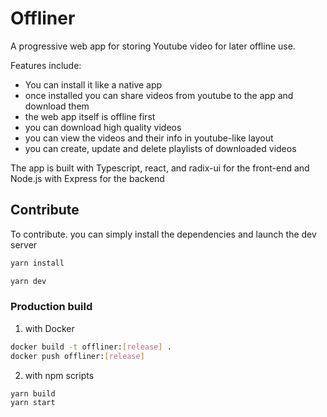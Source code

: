 # Offliner

A progressive web app for storing Youtube video for later offline use.

Features include:
* You can install it like a native app
* once installed you can share videos from youtube to the app and download them
* the web app itself is offline first
* you can download high quality videos
* you can view the videos and their info in youtube-like layout
* you can create, update and delete playlists of downloaded videos


The app is built with Typescript, react, and radix-ui  for the front-end and Node.js with Express for the backend

## Contribute

To contribute. you can simply install the dependencies and launch the dev server

```sh
yarn install
```

```sh
yarn dev
```

### Production build

1. with Docker

```sh
docker build -t offliner:[release] .
docker push offliner:[release]
```

2. with npm scripts

```sh
yarn build
yarn start
```
